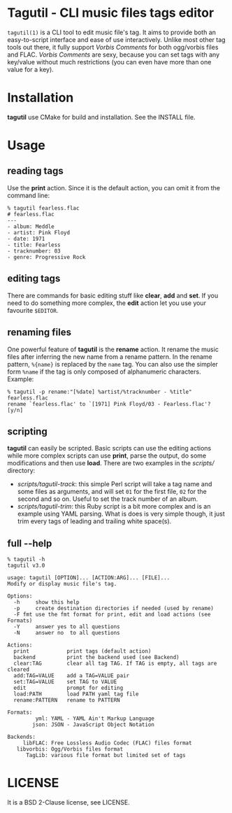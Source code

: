 Tagutil - CLI music files tags editor
=====================================

`tagutil(1)` is a CLI tool to edit music file's tag. It aims to provide both an
easy-to-script interface and ease of use interactively. Unlike most other tag
tools out there, it fully support _Vorbis Comments_ for both ogg/vorbis files
and FLAC. _Vorbis Comments_ are sexy, because you can set tags with any
key/value without much restrictions (you can even have more than one value for
a key).

Installation
============
**tagutil** use CMake for build and installation. See the INSTALL file.

Usage
=====

reading tags
------------
Use the **print** action. Since it is the default action, you can omit it from
the command line:

```
% tagutil fearless.flac
# fearless.flac
---
- album: Meddle
- artist: Pink Floyd
- date: 1971
- title: Fearless
- tracknumber: 03
- genre: Progressive Rock
```

editing tags
------------
There are commands for basic editing stuff like **clear**, **add** and **set**.
If you need to do something more complex, the **edit** action let you use your
favourite `$EDITOR`.

renaming files
--------------
One powerful feature of **tagutil** is the **rename** action. It rename the
music files after inferring the new name from a rename pattern. In the rename
pattern, `%{name}` is replaced by the `name` tag. You can also use the simpler
form `%name` if the tag is only composed of alphanumeric characters. Example:

```
% tagutil -p rename:"[%date] %artist/%tracknumber - %title" fearless.flac
rename `fearless.flac' to `[1971] Pink Floyd/03 - Fearless.flac'? [y/n]
```

scripting
---------
**tagutil** can easily be scripted. Basic scripts can use the editing actions
while more complex scripts can use **print**, parse the output, do some
modifications and then use **load**. There are two examples in the _scripts/_
directory:

* _scripts/tagutil-track_: this simple Perl script will take a tag name and
  some files as arguments, and will set `01` for the first file, `02` for the
  second and so on. Useful to set the track number of an album.
* _scripts/tagutil-trim_: this Ruby script is a bit more complex and is an
  example using YAML parsing. What is does is very simple though, it just trim
  every tags of leading and trailing white space(s).

full --help
-----------

```
% tagutil -h
tagutil v3.0

usage: tagutil [OPTION]... [ACTION:ARG]... [FILE]...
Modify or display music file's tag.

Options:
  -h     show this help
  -p     create destination directories if needed (used by rename)
  -F fmt use the fmt format for print, edit and load actions (see Formats)
  -Y     answer yes to all questions
  -N     answer no  to all questions

Actions:
  print            print tags (default action)
  backend          print the backend used (see Backend)
  clear:TAG        clear all tag TAG. If TAG is empty, all tags are cleared
  add:TAG=VALUE    add a TAG=VALUE pair
  set:TAG=VALUE    set TAG to VALUE
  edit             prompt for editing
  load:PATH        load PATH yaml tag file
  rename:PATTERN   rename to PATTERN

Formats:
         yml: YAML - YAML Ain't Markup Language
        json: JSON - JavaScript Object Notation

Backends:
     libFLAC: Free Lossless Audio Codec (FLAC) files format
   libvorbis: Ogg/Vorbis files format
      TagLib: various file format but limited set of tags
```

LICENSE
=======
It is a BSD 2-Clause license, see LICENSE.
